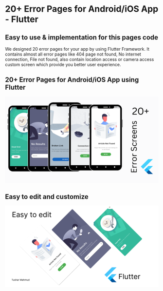 # 20+ Error Pages for Android/iOS App - Flutter

## Easy to use & implementation for this pages code

We designed 20 error pages for your app by using Flutter Framework. It contains almost all error pages like 404 page not found, No internet connection, File not found, also contain location access or camera access custom screen which provide you better user experience.

## 20+ Error Pages for Android/iOS App using Flutter

![Preview](assets/screenshots/thumbnail.png)

## Easy to edit and customize

![Preview](assets/screenshots/first.png)

